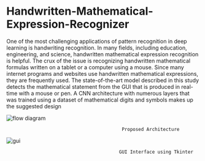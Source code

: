 # Handwritten-Mathematical-Expression-Recognizer

 One of the most challenging applications of pattern recognition in deep learning is handwriting recognition. In many fields, including education, engineering, and science, handwritten mathematical expression recognition is helpful. The crux of the issue is recognizing handwritten mathematical formulas written on a tablet or a computer using a mouse. Since many internet programs and websites use handwritten mathematical expressions, they are frequently used. The state-of-the-art model described in this study detects the mathematical statement from the GUI that is produced in real-time with a mouse or pen. A CNN architecture with numerous layers that was trained using a dataset of mathematical digits and symbols makes up the suggested design
 
 ![flow diagram](https://user-images.githubusercontent.com/56121394/210594107-9246b4cc-d60c-48f7-aa98-d53ae10e0720.PNG)
 
 
                                              Proposed Architecture


![gui](https://user-images.githubusercontent.com/56121394/210594665-f9415673-80a7-428f-87a5-c400e5788f17.png)


                                             GUI Interface using Tkinter
